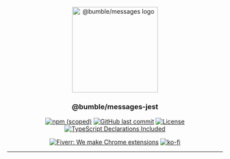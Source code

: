 <!--
Template tags:
bumble-org
messages
@bumble
https://imgur.com/cKFLQ0o.png
-->

<p align="center">
  <a href="https://github.com/bumble-org/messages-jest" rel="noopener">
  <img width=200px height=200px src="https://imgur.com/cKFLQ0o.png" alt="@bumble/messages logo"></a>
</p>

<h3 align="center">@bumble/messages-jest</h3>

<div align="center">

[![npm (scoped)](https://img.shields.io/npm/v/@bumble/messages-jest.svg)](https://www.npmjs.com/package/@bumble/messages)
[![GitHub last commit](https://img.shields.io/github/last-commit/bumble-org/messages-jest.svg)](https://github.com/bumble-org/messages)
[![License](https://img.shields.io/badge/license-MIT-blue.svg)](/LICENSE)
[![TypeScript Declarations Included](https://img.shields.io/badge/types-TypeScript-informational)](#typescript)

</div>

<div align="center">

[![Fiverr: We make Chrome extensions](https://img.shields.io/badge/Fiverr%20-We%20make%20Chrome%20extensions-brightgreen.svg)](https://www.fiverr.com/jacksteam)
[![ko-fi](https://img.shields.io/badge/ko--fi-Buy%20me%20a%20coffee-ff5d5b)](https://ko-fi.com/K3K1QNTF)

</div>

---


